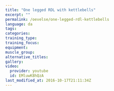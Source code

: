 ```yaml
---
title: "One legged RDL with kettlebells"
excerpt: ""
permalink: /oevelse/one-legged-rdl-kettlebells
language: da
tags:
categories:
training_type: 
training_focus: 
equipment:
muscle_group:
alternative_titles:
gallery:
video:
  provider: youtube
  id: EMluwK8hQzA
last_modified_at: 2016-10-17T21:11:34Z
---
```



